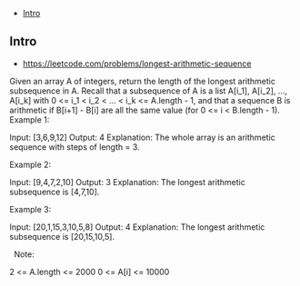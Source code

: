 - [Intro](#intro)

## Intro

- https://leetcode.com/problems/longest-arithmetic-sequence

Given an array A of integers, return the length of the longest arithmetic subsequence in A.
Recall that a subsequence of A is a list A[i_1], A[i_2], ..., A[i_k] with 0 <= i_1 < i_2 < ... < i_k <= A.length - 1, and that a sequence B is arithmetic if B[i+1] - B[i] are all the same value (for 0 <= i < B.length - 1).
 
Example 1:

Input: [3,6,9,12]
Output: 4
Explanation: 
The whole array is an arithmetic sequence with steps of length = 3.


Example 2:

Input: [9,4,7,2,10]
Output: 3
Explanation: 
The longest arithmetic subsequence is [4,7,10].


Example 3:

Input: [20,1,15,3,10,5,8]
Output: 4
Explanation: 
The longest arithmetic subsequence is [20,15,10,5].


 
Note:

2 <= A.length <= 2000
0 <= A[i] <= 10000

